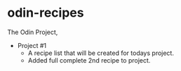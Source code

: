 # odin-recipes
The Odin Project, 
  - Project #1
    -  A recipe list that will be created for todays project.
    -  Added full complete 2nd recipe to project.
